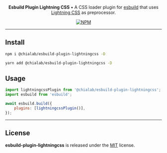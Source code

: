 <p align="center">
    <strong>Esbuild Plugin Lightning CSS</strong> • A CSS loader plugin for <a href="https://esbuild.github.io/">esbuild</a> that uses <a href="https://lightningcss.dev/">Lightning CSS</a> as preprocessor.
</p>

<p align="center">
    <a href="https://www.npmjs.com/package/@chialab/esbuild-plugin-lightningcss"><img alt="NPM" src="https://img.shields.io/npm/v/@chialab/esbuild-plugin-lightningcss.svg?style=flat-square"></a>
</p>

---

## Install

```sh
npm i @chialab/esbuild-plugin-lightningcss -D
```

```sh
yarn add @chialab/esbuild-plugin-lightningcss -D
```

## Usage

```js
import lightningcssPlugin from '@chialab/esbuild-plugin-lightningcss';
import esbuild from 'esbuild';

await esbuild.build({
    plugins: [lightningcssPlugin()],
});
```

---

## License

**esbuild-plugin-lightningcss** is released under the [MIT](https://github.com/chialab/rna/blob/main/packages/esbuild-plugin-lightningcss/LICENSE) license.
